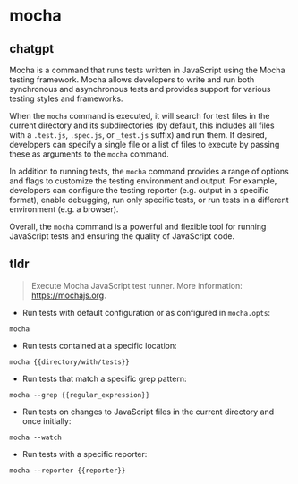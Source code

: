 # mocha 
## chatgpt 
Mocha is a command that runs tests written in JavaScript using the Mocha testing framework. Mocha allows developers to write and run both synchronous and asynchronous tests and provides support for various testing styles and frameworks. 

When the `mocha` command is executed, it will search for test files in the current directory and its subdirectories (by default, this includes all files with a `.test.js`, `.spec.js`, or `_test.js` suffix) and run them. If desired, developers can specify a single file or a list of files to execute by passing these as arguments to the `mocha` command.

In addition to running tests, the `mocha` command provides a range of options and flags to customize the testing environment and output. For example, developers can configure the testing reporter (e.g. output in a specific format), enable debugging, run only specific tests, or run tests in a different environment (e.g. a browser).

Overall, the `mocha` command is a powerful and flexible tool for running JavaScript tests and ensuring the quality of JavaScript code. 

## tldr 
 
> Execute Mocha JavaScript test runner.
> More information: <https://mochajs.org>.

- Run tests with default configuration or as configured in `mocha.opts`:

`mocha`

- Run tests contained at a specific location:

`mocha {{directory/with/tests}}`

- Run tests that match a specific grep pattern:

`mocha --grep {{regular_expression}}`

- Run tests on changes to JavaScript files in the current directory and once initially:

`mocha --watch`

- Run tests with a specific reporter:

`mocha --reporter {{reporter}}`
